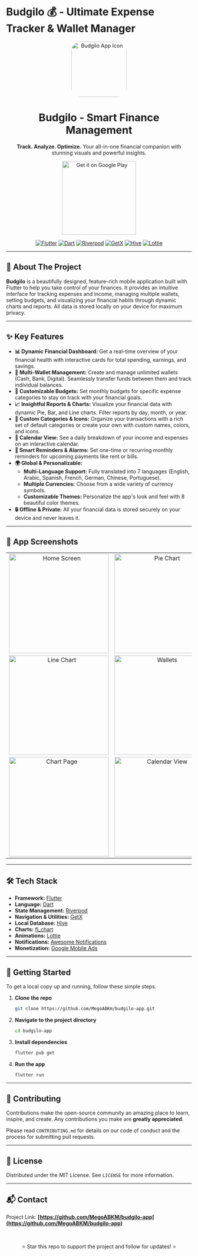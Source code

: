 # Budgilo 💰 - Ultimate Expense Tracker & Wallet Manager

<p align="center">
  <img src="https://github.com/user-attachments/assets/524fcdff-2bef-440e-a033-af144f07d70b" alt="Budgilo App Icon" width="150" style="border-radius: 24px;"/>
  <h1 align="center">Budgilo - Smart Finance Management</h1>
  <p align="center">
    <b>Track. Analyze. Optimize.</b> Your all-in-one financial companion with stunning visuals and powerful insights.
  </p>
</p>

<p align="center">
  <a href="https://play.google.com/store/apps/details?id=com.budgifydev.budgify" target="_blank">
    <img src="https://play.google.com/intl/en_us/badges/static/images/badges/en_badge_web_generic.png" alt="Get it on Google Play" width="200"/>
  </a>
</p>

<p align="center">
  <a href="https://flutter.dev" target="_blank"><img src="https://img.shields.io/badge/Flutter-02569B?style=for-the-badge&logo=flutter&logoColor=white" alt="Flutter"></a>
  <a href="https://dart.dev" target="_blank"><img src="https://img.shields.io/badge/Dart-0175C2?style=for-the-badge&logo=dart&logoColor=white" alt="Dart"></a>
  <a href="https://riverpod.dev/" target="_blank"><img src="https://img.shields.io/badge/Riverpod-4A98E8?style=for-the-badge&logo=riverpod&logoColor=white" alt="Riverpod"></a>
  <a href="https://pub.dev/packages/get" target="_blank"><img src="https://img.shields.io/badge/GetX-00A9E0?style=for-the-badge&logo=getx&logoColor=white" alt="GetX"></a>
  <a href="https://pub.dev/packages/hive" target="_blank"><img src="https://img.shields.io/badge/Hive-FFC107?style=for-the-badge&logo=hive&logoColor=black" alt="Hive"></a>
  <a href="https://pub.dev/packages/lottie" target="_blank"><img src="https://img.shields.io/badge/Lottie-000000?style=for-the-badge&logo=lottie&logoColor=white" alt="Lottie"></a>
</p>

---

## 🚀 About The Project

**Budgilo** is a beautifully designed, feature-rich mobile application built with Flutter to help you take control of your finances. It provides an intuitive interface for tracking expenses and income, managing multiple wallets, setting budgets, and visualizing your financial habits through dynamic charts and reports. All data is stored locally on your device for maximum privacy.

---

## ✨ Key Features

-   **📊 Dynamic Financial Dashboard:** Get a real-time overview of your financial health with interactive cards for total spending, earnings, and savings.
-   **👛 Multi-Wallet Management:** Create and manage unlimited wallets (Cash, Bank, Digital). Seamlessly transfer funds between them and track individual balances.
-   **🎯 Customizable Budgets:** Set monthly budgets for specific expense categories to stay on track with your financial goals.
-   **📈 Insightful Reports & Charts:** Visualize your financial data with dynamic Pie, Bar, and Line charts. Filter reports by day, month, or year.
-   **🎨 Custom Categories & Icons:** Organize your transactions with a rich set of default categories or create your own with custom names, colors, and icons.
-   **📅 Calendar View:** See a daily breakdown of your income and expenses on an interactive calendar.
-   **🔔 Smart Reminders & Alarms:** Set one-time or recurring monthly reminders for upcoming payments like rent or bills.
-   **🌍 Global & Personalizable:**
    -   **Multi-Language Support:** Fully translated into 7 languages (English, Arabic, Spanish, French, German, Chinese, Portuguese).
    -   **Multiple Currencies:** Choose from a wide variety of currency symbols.
    -   **Customizable Themes:** Personalize the app's look and feel with 8 beautiful color themes.
-   **🔒 Offline & Private:** All your financial data is stored securely on your device and never leaves it.

---

## 🎥 App Screenshots

<table align="center" cellpadding="5">
  <tr>
    <td align="center">
      <img src="https://github.com/user-attachments/assets/fb947537-0bff-4d87-ae8f-5f4e7d8a7e32" width="270" alt="Home Screen">
    </td>
    <td align="center">
      <img src="https://github.com/user-attachments/assets/cabef679-2eea-4081-a1dc-50a914797800" width="270" alt="Pie Chart">
    </td>
    <td align="center">
      <img src="https://github.com/user-attachments/assets/bfddd3b0-d37a-4177-a4a1-d859d17639b6" width="270" alt="Categories & Wallets">
    </td>
  </tr>
  <tr>
    <td align="center">
      <img src="https://github.com/user-attachments/assets/099c6d74-1ba9-46f0-b087-846840daf68e" width="270" alt="Line Chart">
    </td>
    <td align="center">
      <img src="https://github.com/user-attachments/assets/913dcd63-3cea-42f5-8b76-7ecddb608b1e" width="270" alt="Wallets">
    </td>
    <td align="center">
      <img src="https://github.com/user-attachments/assets/9e24d6da-d5c7-47db-940f-7c6114ca6993" width="270" alt="Expenses in Bills">
    </td>
  </tr>
  <tr>
    <td align="center">
      <img src="https://github.com/user-attachments/assets/d72973ea-954e-4ae5-bfc0-cc4d11e07cc3" width="270" alt="Chart Page">
    </td>
    <td align="center">
      <img src="https://github.com/user-attachments/assets/e9de9180-72e6-4844-b517-61496bfd609b" width="270" alt="Calendar View">
    </td>
    <td align="center">
      <img src="https://github.com/user-attachments/assets/4fec9d3e-91e3-4450-ba43-106a3884ca8c" width="270" alt="Chart Page Alt">
    </td>
  </tr>
</table>

---

## 🛠️ Tech Stack

-   **Framework:** [Flutter](https://flutter.dev/)
-   **Language:** [Dart](https://dart.dev/)
-   **State Management:** [Riverpod](https://riverpod.dev/)
-   **Navigation & Utilities:** [GetX](https://pub.dev/packages/get)
-   **Local Database:** [Hive](https://pub.dev/packages/hive)
-   **Charts:** [fl_chart](https://pub.dev/packages/fl_chart)
-   **Animations:** [Lottie](https://pub.dev/packages/lottie)
-   **Notifications:** [Awesome Notifications](https://pub.dev/packages/awesome_notifications)
-   **Monetization:** [Google Mobile Ads](https://pub.dev/packages/google_mobile_ads)

---

## 🚀 Getting Started

To get a local copy up and running, follow these simple steps.

1.  **Clone the repo**
    ```sh
    git clone https://github.com/MegoABKm/budgilo-app.git
    ```
2.  **Navigate to the project directory**
    ```sh
    cd budgilo-app
    ```
3.  **Install dependencies**
    ```sh
    flutter pub get
    ```
4.  **Run the app**
    ```sh
    flutter run
    ```

---

## 🙌 Contributing

Contributions make the open-source community an amazing place to learn, inspire, and create. Any contributions you make are **greatly appreciated**.

Please read `CONTRIBUTING.md` for details on our code of conduct and the process for submitting pull requests.

---

## 📄 License

Distributed under the MIT License. See `LICENSE` for more information.

---

## 📬 Contact

Project Link: **[https://github.com/MegoABKM/budgilo-app](https://github.com/MegoABKM/budgilo-app)**

<br>

<p align="center">
  ⭐ Star this repo to support the project and follow for updates! ⭐
</p>
